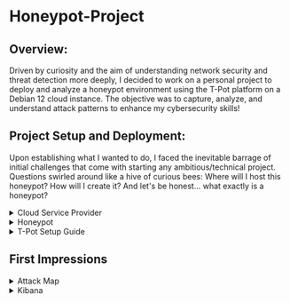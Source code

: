 # Honeypot-Project

## Overview:

Driven by curiosity and the aim of understanding network security and threat detection more deeply, I decided to work on a personal project to deploy and analyze a honeypot environment using the T-Pot platform on a Debian 12 cloud instance. The objective was to capture, analyze, and understand attack patterns to enhance my cybersecurity skills!

## Project Setup and Deployment:

Upon establishing what I wanted to do, I faced the inevitable barrage of initial challenges that come with starting any ambitious/technical project. Questions swirled around like a hive of curious bees: Where will I host this honeypot? How will I create it? And let's be honest... what exactly is a honeypot?

<details>
<summary>Cloud Service Provider</summary>

### VULTR Cloud Service

With all of that in mind, I decided that the best first step was to determine where to host the project, as using my own computer didn't seem like the most... practical option. After some research, I discovered [Vultr](https://www.vultr.com/), a promising and cost-efficient cloud service provider. Upon signing up, I was pleasantly surprised to receive $100 in free credits, allowing me to run my machine and experiment freely for the next two months without any cost!

When deploying and configuring my new machine, I was presented with a variety of operating system options. After CAREFUL consideration (I chose a random one), I chose to use the Debian 12 operating system.
![image](https://github.com/user-attachments/assets/39f467cc-ac06-4afb-8d5c-a37e3e4edc1a)

And just like that, the EpicHoneypot server was all ready to go—except for the small detail that I needed to setup the actual honeypot.
![image](https://github.com/user-attachments/assets/922360a5-9d7d-4eab-b66b-8c59fb8a5809)
</details>

<details>
<summary>Honeypot</summary>
  
### The Honeypot

Now that the host is set up, I needed to find out which honeypot I wanted to utilize. Looking online I found many different options all with their own pros and cons, making the decision challenging. That was until I came across a popular honeypot framework called T-Pot that integrates several of the honeypots into one cohesive system. The idea of deploying multiple honeypots sounded far more productive than just one, so I decided to deploy T-Pot on my system.
</details>

<details>
<summary>T-Pot Setup Guide</summary>
  
### Setting Up T-Pot (Walkthrough)
Reffering to the T-Pot Documentation [here](https://github.security.telekom.com/2024/04/honeypot-tpot-24.04-released.html#t-pot-data-folder), I found that I chose the PERFECT time to figure out how to set this up, because as of April 2024, the T-Pot ISO image is no longer provided! Which is super convenient because every video tutorial I came across used that ISO image, so I had to figure out this installation with just myself and the documentation. But I was determined, and I will now show you how it's done.

* For the purpose of documentation, I am repeating the setup on a Test machine, separate from my actual project. We begin by logging into the machine for the first time with the default credentials provided by Vultr:
![image](https://github.com/user-attachments/assets/4d68be93-fad4-48df-bbf0-a00a49d9d77a)

* We don't want to use the root user during this process, so we are going to make a new user with the following commands:

  Create a new user:
  ```
  adduser newusername
  ```
  Grant the new user administrative priveledges:
  ```
  usermod -aG sudo newusername
  ```
  Log in as the new user:
  ```
  su - newusername
  ```

* Git may not be initially installed on the machine, but you will need that for this next step. Clone the repository with the following command:
  ```
  git clone https://github.com/telekom-security/tpotce
  ```
  Upon completion you will notice a new directory on your system called "tpotce"
  ![image](https://github.com/user-attachments/assets/293043a1-030a-4607-8205-96f93e1af2c0)

* Next you want to navigate into that folder and execute the file named "install.sh". You will be prompted to confirm if you would like to install, enter "y" to proceed
  ![image](https://github.com/user-attachments/assets/ed11634c-62a8-4aee-8203-7a337fd09ba3)

* During the installation process you will be prompted with this message, asking what type you would like to install. I just selected the standard type, entering "h". It will also have you create a new login, and this login is what you will use to access the T-Pot Dashboard once everything is setup

  ![image](https://github.com/user-attachments/assets/c42ac37c-21d3-41d0-8084-066ae6d590d2)

* Once the process is done you will see this table of Active Internet Connections. It is VERY important that you verify that there are no ports conflicting with T-Pot. During my initial setup I spent hours trying to figure out why T-Pot cannot interact with the docker correctly, and that is because the default settings of my machine were utilizing port 123, even though T-Pot was trying to use that port. It was a very long process to narrow down that issue, so save yourself some time and double check your ports!
  ![image](https://github.com/user-attachments/assets/e4b1e325-e84e-47cf-976f-3522dba5f703)

* Finally, reboot your system, log back into the user you created, and check the status of T-Pot to make sure it's running with the following command:
  ```
  sudo systemctl status tpot.service
  ```
  ![image](https://github.com/user-attachments/assets/ed3db370-47f8-4e38-8a0c-a165569ba5f4)

* Now that you've confirmed that T-Pot has been deployed, you can access it by opening any web browser, and vising https://<your.machines.ip>:64297, you will be prompted to login with the website credentials you created a couple steps ago, and by logging in you will officially be presented with the BEAUTIFUL dashboard that is T-Pot!
  ![image](https://github.com/user-attachments/assets/1cdc5952-1826-4fc2-b010-80af10fbb0b9)
</details>

## First Impressions
<details>
<summary>Attack Map</summary>

### Attack Map

#### Main Page
When I first accessed the T-Pot Dashboard, I immediately wanted to check out the attack map. The pictures and videos I had seen of it were fascinating, and getting to see a live feed of events in real time on my own machine was something I was really excited for.

On my first look at the attack map, I was very impressed by the beautiful user interface, the seamless animations, and the way the data was presented so cleanly and intuitively. The design and functionality made it easy to grasp the information at a glance. 
![image](https://github.com/user-attachments/assets/daa47475-fdfe-4b96-89a4-3840ef1b84d6)

Attackers were immediately being displayed on the map, so I decided to explore further to see what information I could uncover with this tool. Each attack point revealed detailed insights about the origin and nature of the attacks. I noticed they all also displayed the reputation of each particular source IP. I wanted to look further into where that reputation was being scored, so that's something I'll investigate in further detail later in my project.

![image](https://github.com/user-attachments/assets/aa277f1c-77e3-4013-b891-0820996cc308)

#### Attack Statistics
![image](https://github.com/user-attachments/assets/d3488b96-8647-4867-87bc-a8882560e80c)

1. **Service Type:** Starting at the left I noticed that the map categorizes attacks by the service, which is represented by different colors. I noticed that DNS seems to be the most common just from looking at the map since most of the attack points are green
2. **Attack Volume:** The next section seems to be data that reveals the unique IPs that have the highest volume of attacks on my machine. 187.137.210.115 just won't leave my machine alone it seems!
3. **Geographic Distribution:** Similarly to the previous section, this one seems to be measuring attack volume, but from each country rather than from each IP. The US takes the cake with this one with 7903 hits!
4. **Event Logs:** This last section seems to be the most important, because it kind of combines the previous section, while also including a timestamp, and specifying which honeypot was hit
</details>

<details>
<summary>Kibana</summary>

The other tool I wanted to explore was the Kibana tool. From my initial understanding, Kibana is the tool that provides visualizations like charts, graphs, and maps, which would help in analyzing these large volumes of data more effectively than just the attack map.

![image](https://github.com/user-attachments/assets/5b05cc05-2e0c-4207-8086-38cf53972dde)
> The first look at the dashboard shows a list of all of the different honeypots T-Pot utilizes

After exploring some of them, I noticed some of them didn't seem to be doing anything. But the one I noticed the most activity in by far was the Cowrie honeypot. Get ready for a very large screenshot!

![image](https://github.com/user-attachments/assets/67f4c436-c787-455d-82fd-edbb378e9a65)
> My initial thoughts from seeing this can be put simply into two words... Information Overload!!!

All the charts, graphs, acronyms, colors, and numbers were overwhelming at first glance. To make sense of it all, I decided to narrow my focus and examine each section individually rather than trying to connect everything at once. This approach proved to be very effective! So here was my thought process:

* The top section makes complete sense. You have Attacks, Unique source IPs, and Unique HASSHs, along with 2 different visualizations, one showing the count, and the other showing the count over a range of time. And then there is also a smaller version of an attack map, which already makes sense because I'm an attack map expert already.
* Moving down I noticed that a lot of these charts are heavily coorelated with eachother, but give different visualizations that can help you understand trends better, so you can identify any anomoly. There is a graph for IP Reputation, Attacks from countries, attacks by port numbers, and ssh versions. Then the two bigger graphs below that combines all of that info in a much more detailed and readable graph. One random thing I noticed was that Australia in particular seems to only use ssh, whereas all other countries at least sometimes use telnet. I enjoy the random statistics.
* The next part of the page was pretty easy to understand what was going on. I saw a display of the most common username login attempts, and then adjacent to that, a display of the most common password attempts. I noticed that the most common of each seem to be the default credentials on most systems, so the attackers are probably trying to find systems that never ended up changing their default credentials, since it would be easy to gain access. And a side note: I found it funny that some of the password attempts were very rude or explicit.
* The bottom section of the page is the part I found the most interesting. You have a list of the top attacker ASNs, the top attacker IPs, and then a list of the top commands that were run on my machine. Initially I realized that the fact that commands were executed on my machine, implied that there are many attackers that were SUCCESSFUL in getting into my system. I saw that they were running all sorts of commands that would give them information about the versions and hardware of my machine. While I know that the honeypot was created with intentional vulnerabilities, I was curious as to how I could prevent some of these attacks from happening, which is what I will be playing around with as an experiment in a later section
* By far the organization that I seemed to be attacked by the most was DIGITALOCEAN-ASN. There was a link that I could click from that dashboard [here](https://mxtoolbox.com/SuperTool.aspx?action=asn%3a14061) that would display all of the IPs associated with this ASN, so I was wondering if it would be efficient to just block every single IP/CIDR Range listed on this website so that this organization can't attack me anymore. After researching about what Digital Ocean actually is, I realized that it is a cloud service provider similar to Vultr (the one I'm using). So every single IP address isn't going to be a malicious one, so it would by WAY overkill to restrict access from that entire organization. I will go further into this in my experiment I do in a later section.

</details>
